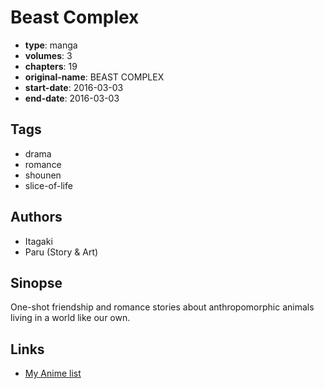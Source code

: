 # Beast Complex

-   **type**: manga
-   **volumes**: 3
-   **chapters**: 19
-   **original-name**: BEAST COMPLEX
-   **start-date**: 2016-03-03
-   **end-date**: 2016-03-03

## Tags

-   drama
-   romance
-   shounen
-   slice-of-life

## Authors

-   Itagaki
-   Paru (Story & Art)

## Sinopse

One-shot friendship and romance stories about anthropomorphic animals living in a world like our own.

## Links

-   [My Anime list](https://myanimelist.net/manga/115996/Beast_Complex)
